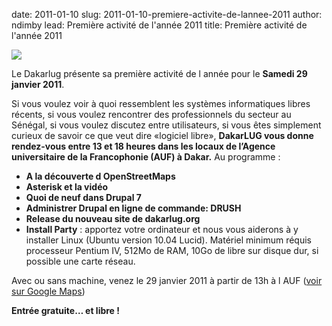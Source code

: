 date: 2011-01-10
slug: 2011-01-10-premiere-activite-de-lannee-2011
author: ndimby
lead: Première activité de l'année 2011
title: Première activité de l'année 2011


[![](/media/29jan11/29janv11.png)](/media/29jan11/29janv11.pdf)

    

Le Dakarlug présente sa première activité de l année pour le **Samedi 29 janvier 2011**.

Si vous voulez voir à quoi ressemblent les systèmes informatiques libres récents, si vous voulez rencontrer des professionnels du secteur au Sénégal, si vous voulez discutez entre utilisateurs, si vous êtes simplement curieux de savoir ce que veut dire «logiciel libre», **DakarLUG vous donne rendez-vous entre 13 et 18 heures dans les locaux de l’Agence universitaire de la Francophonie (AUF) à Dakar.** Au programme :

*   **A la découverte d OpenStreetMaps**
*   **Asterisk et la vidéo**
*   **Quoi de neuf dans Drupal 7**
*   **Administrer Drupal en ligne de commande: DRUSH**
*   **Release du nouveau site de dakarlug.org**
*   **Install Party** : apportez votre ordinateur et nous vous aiderons à y installer Linux (Ubuntu version 10.04 Lucid). Matériel minimum réquis  processeur Pentium IV, 512Mo de RAM, 10Go de libre sur disque dur, si possible une carte réseau.

Avec ou sans machine, venez le 29 janvier 2011 à partir de 13h à l AUF ([voir sur Google Maps](http://maps.google.com/maps/ms?ie=UTF8&amp;hl=fr&amp;t=h&amp;msa=0&amp;msid=107868570247087054742.00043d11dc8b1bc28cc58&amp;ll=14.679057,-17.468187&amp;spn=0.0074,0.009388&amp;z=17))

 **Entrée gratuite&#8230; et libre !**

    